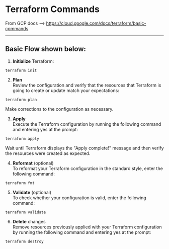 # Terraform Commands

From GCP docs --> https://cloud.google.com/docs/terraform/basic-commands  

---

## Basic Flow shown below:  

1. **Initialize** Terraform:

```
terraform init
```

2. **Plan**  
Review the configuration and verify that the resources that Terraform is going to create or update match your expectations:

```
terraform plan
```

Make corrections to the configuration as necessary.


3. **Apply**  
Execute the Terraform configuration by running the following command and entering yes at the prompt:

```
terraform apply
```
Wait until Terraform displays the "Apply complete!" message and then verify the resources were created as expected.  

4. **Reformat** (optional)    
To reformat your Terraform configuration in the standard style, enter the following command:

```
terraform fmt
```
5. **Validate** (optional)  
To check whether your configuration is valid, enter the following command:

```
terraform validate
```

6. **Delete** changes  
Remove resources previously applied with your Terraform configuration by running the following command and entering yes at the prompt:

```
terraform destroy
```
